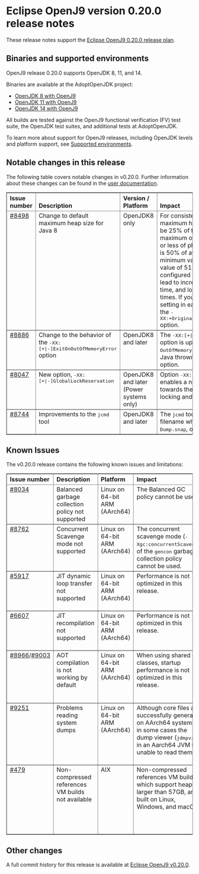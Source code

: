 <!--
* Copyright (c) 2020, 2021 IBM Corp. and others
*
* This program and the accompanying materials are made
* available under the terms of the Eclipse Public License 2.0
* which accompanies this distribution and is available at
* https://www.eclipse.org/legal/epl-2.0/ or the Apache
* License, Version 2.0 which accompanies this distribution and
* is available at https://www.apache.org/licenses/LICENSE-2.0.
*
* This Source Code may also be made available under the
* following Secondary Licenses when the conditions for such
* availability set forth in the Eclipse Public License, v. 2.0
* are satisfied: GNU General Public License, version 2 with
* the GNU Classpath Exception [1] and GNU General Public
* License, version 2 with the OpenJDK Assembly Exception [2].
*
* [1] https://www.gnu.org/software/classpath/license.html
* [2] https://openjdk.org/legal/assembly-exception.html
*
* SPDX-License-Identifier: EPL-2.0 OR Apache-2.0 OR GPL-2.0 WITH
* Classpath-exception-2.0 OR LicenseRef-GPL-2.0 WITH Assembly-exception
-->

# Eclipse OpenJ9 version 0.20.0 release notes

These release notes support the [Eclipse OpenJ9 0.20.0 release plan](https://projects.eclipse.org/projects/technology.openj9/releases/0.20.0/plan).

## Binaries and supported environments

OpenJ9 release 0.20.0 supports OpenJDK 8, 11, and 14.

Binaries are available at the AdoptOpenJDK project:

- [OpenJDK 8 with OpenJ9](https://adoptopenjdk.net/archive.html?variant=openjdk8&jvmVariant=openj9)
- [OpenJDK 11 with OpenJ9](https://adoptopenjdk.net/archive.html?variant=openjdk11&jvmVariant=openj9)
- [OpenJDK 14 with OpenJ9](https://adoptopenjdk.net/archive.html?variant=openjdk14&jvmVariant=openj9)

All builds are tested against the OpenJ9 functional verification (FV) test suite, the OpenJDK test suites, and additional tests at AdoptOpenJDK.

To learn more about support for OpenJ9 releases, including OpenJDK levels and platform support, see [Supported environments](https://eclipse.org/openj9/docs/openj9_support/index.html).


## Notable changes in this release

The following table covers notable changes in v0.20.0. Further information about these changes can be found in the [user documentation](https://www.eclipse.org/openj9/docs/version0.20/).

<table cellpadding="4" cellspacing="0" summary="" width="100%" rules="all" frame="border" border="1"><thead align="left">
<tr valign="bottom">
<th valign="bottom">Issue number</th>
<th valign="bottom">Description</th>
<th valign="bottom">Version / Platform</th>
<th valign="bottom">Impact</th>
</tr>
</thead>
<tbody>

<tr><td valign="top"><a href="https://github.com/eclipse-openj9/openj9/pull/8498">#8498</a></td>
<td valign="top">Change to default maximum heap size for Java 8</td>
<td valign="top">OpenJDK8 only</td>
<td valign="top">For consistency with Java&trade; 11, the default maximum heap size (<tt>-Xmx</tt>) is changed to be 25% of the available memory with a maximum of 25 GB. Where there is 2 GB or less of physical memory, the value set is 50% of available memory with a minimum value of 16 MB and a maximum value of 512 MB. If a JVM is not configured properly, this change might lead to increased footprint size, startup time, and longer garbage collection pause times. If you want to revert to the default setting in earlier releases of OpenJ9, use the <tt>-XX:+OriginalJDK8HeapSizeCompatibilityMode</tt> option.</td>
</tr>

<tr><td valign="top"><a href="https://github.com/eclipse-openj9/openj9/pull/8886">#8886</a></td>
<td valign="top">Change to the behavior of the <tt>-XX:[+|-]ExitOnOutOfMemoryError</tt> option</td>
<td valign="top">OpenJDK8 and later</td>
<td valign="top">The <tt>-XX:[+|-]ExitOnOutOfMemoryError</tt> option is updated to exit only on VM <tt>OutOfMemoryErrors</tt> instead of both VM and Java thrown errors to match the Hotspot option.</td>
</tr>

<tr><td valign="top"><a href="https://github.com/eclipse-openj9/openj9/pull/8047">#8047</a></td>
<td valign="top">New option, <tt>-XX:[+|-]GlobalLockReservation</tt></td>
<td valign="top">OpenJDK8 and later (Power systems only)</td>
<td valign="top">Option <tt>-XX:[+|-]GlobalLockReservation</tt> enables a new optimization targeted towards the more efficient handling of locking and unlocking Java objects.</td>
</tr>

<tr><td valign="top"><a href="https://github.com/eclipse-openj9/openj9/pull/8744">#8744</a></td>
<td valign="top">Improvements to the <tt>jcmd</tt> tool</td>
<td valign="top">OpenJDK8 and later</td>
<td valign="top">The <tt>jcmd</tt> tool no longer requires a filename when used with the <tt>Dump.java</tt>, <tt>Dump.snap</tt>, or <tt>Dump.system</tt> options.</td>
</tr>

</table>


## Known Issues

The v0.20.0 release contains the following known issues and limitations:

<table cellpadding="4" cellspacing="0" summary="" width="100%" rules="all" frame="border" border="1">
<thead align="left">
<tr valign="bottom">
<th valign="bottom">Issue number</th>
<th valign="bottom">Description</th>
<th valign="bottom">Platform</th>
<th valign="bottom">Impact</th>
<th valign="bottom">Workaround</th>
</tr>
</thead>
<tbody>

<tr><td valign="top"><a href="https://github.com/eclipse-openj9/openj9/issues/8034">#8034</a></td>
<td valign="top">Balanced garbage collection policy not supported</td>
<td valign="top">Linux on 64-bit ARM (AArch64)</td>
<td valign="top">The Balanced GC policy cannot be used. </td>
<td valign="top">Use an alternative GC policy, such as <tt>gencon</tt>.</td>
</tr>

<tr><td valign="top"><a href="https://github.com/eclipse-openj9/openj9/issues/8762">#8762</a></td>
<td valign="top">Concurrent Scavenge mode not supported</td>
<td valign="top">Linux on 64-bit ARM (AArch64)</td>
<td valign="top">The concurrent scavenge mode (<tt>-Xgc:concurrentScavenge</tt>) of the <tt>gencon</tt>
garbage collection policy cannot be used. </td>
<td valign="top">The <tt>gencon</tt> policy can still be used without this mode operational.</td>
</tr>

<tr><td valign="top"><a href="https://github.com/eclipse-openj9/openj9/issues/5917">#5917</a></td>
<td valign="top">JIT dynamic loop transfer not supported</td>
<td valign="top">Linux on 64-bit ARM (AArch64)</td>
<td valign="top">Performance is not optimized in this release. </td>
<td valign="top">None. Performance will improve in a future release.</td>
</tr>

<tr><td valign="top"><a href="https://github.com/eclipse-openj9/openj9/issues/6607">#6607</a></td>
<td valign="top">JIT recompilation not supported</td>
<td valign="top">Linux on 64-bit ARM (AArch64)</td>
<td valign="top">Performance is not optimized in this release. </td>
<td valign="top">None. Performance will improve in a future release.</td>
</tr>

<tr><td valign="top"><a href="https://github.com/eclipse-openj9/openj9/issues/8966">#8966</a>/<a href="https://github.com/eclipse-openj9/openj9/issues/9003">#9003</a></td>
<td valign="top">AOT compilation is not working by default</td>
<td valign="top">Linux on 64-bit ARM (AArch64)</td>
<td valign="top">When using shared classes, startup performance is not optimized in this release. </td>
<td valign="top">To turn on AOT explicitly, specify the <tt>-Xquickstart</tt> or <tt>-Xaot</tt> option.</td>
</tr>

<tr><td valign="top"><a href="https://github.com/eclipse-openj9/openj9/issues/9251">#9251</a></td>
<td valign="top">Problems reading system dumps</td>
<td valign="top">Linux on 64-bit ARM (AArch64)</td>
<td valign="top">Although core files are successfully generated on AArch64 systems, in some cases the dump viewer (<tt>jdmpview</tt>) in an Aarch64 JVM is unable to read them.</td>
<td valign="top">Read Aarch64 core files from an alternative JVM, such as x86 Linux or macOS.</td>
</tr>

<tr><td valign="top"><a href="https://github.com/eclipse-openj9/openj9/issues/479">#479</a></td>
<td valign="top">Non-compressed references VM builds not available</td>
<td valign="top">AIX</td>
<td valign="top">Non-compressed references VM builds, which support heaps larger than 57GB, are built on Linux, Windows, and macOS. </td>
<td valign="top">Manual builds on other platforms are possible by following our <a href="https://github.com/eclipse-openj9/openj9/blob/master/buildenv/Build_Instructions_V8.md">detailed build instructions</a>.</td>
</tr>

</tbody>
</table>


## Other changes

A full commit history for this release is available at [Eclipse OpenJ9 v0.20.0](https://github.com/eclipse-openj9/openj9/releases/tag/openj9-0.20.0).
